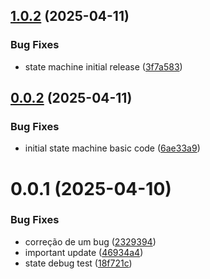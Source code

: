 ## [1.0.2](https://github.com/Natteens/com.natteenss.stateforgex/compare/v1.0.1...v1.0.2) (2025-04-11)


### Bug Fixes

* state machine initial release ([3f7a583](https://github.com/Natteens/com.natteenss.stateforgex/commit/3f7a583d8f8900f56108aedbe2345c4c4e3c23f8))

## [0.0.2](https://github.com/Natteens/com.natteenss.stateforgex/compare/v1.0.0...v1.0.1) (2025-04-11)


### Bug Fixes

* initial state machine basic code ([6ae33a9](https://github.com/Natteens/com.natteenss.stateforgex/commit/6ae33a9b029e15d9099fcb0db4e99e2e83d67a81))

# 0.0.1 (2025-04-10)


### Bug Fixes

* correção de um bug ([2329394](https://github.com/Natteens/com.natteenss.stateforgex/commit/2329394177e0db76816de2dbb11b56a685fd6976))
* important update ([46934a4](https://github.com/Natteens/com.natteenss.stateforgex/commit/46934a4178dead124f3c61bdb9f66236f0b9a660))
* state debug test ([18f721c](https://github.com/Natteens/com.natteenss.stateforgex/commit/18f721cfc390d6040b2130ebef75c3f6cf430656))
